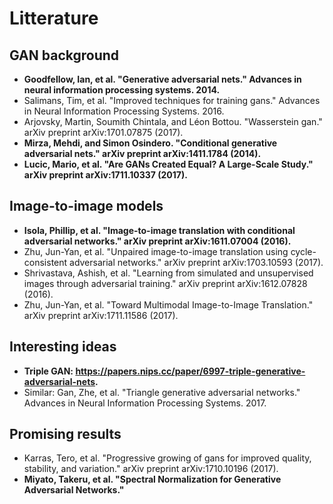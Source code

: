 # Litterature

## GAN background
- **Goodfellow, Ian, et al. "Generative adversarial nets." Advances in neural information processing systems. 2014.**
- Salimans, Tim, et al. "Improved techniques for training gans." Advances in Neural Information Processing Systems. 2016.
- Arjovsky, Martin, Soumith Chintala, and Léon Bottou. "Wasserstein gan." arXiv preprint arXiv:1701.07875 (2017).
- **Mirza, Mehdi, and Simon Osindero. "Conditional generative adversarial nets." arXiv preprint arXiv:1411.1784 (2014).**
- **Lucic, Mario, et al. "Are GANs Created Equal? A Large-Scale Study." arXiv preprint arXiv:1711.10337 (2017).**

## Image-to-image models
 - **Isola, Phillip, et al. "Image-to-image translation with conditional adversarial networks." arXiv preprint arXiv:1611.07004 (2016).**
 - Zhu, Jun-Yan, et al. "Unpaired image-to-image translation using cycle-consistent adversarial networks." arXiv preprint arXiv:1703.10593 (2017).
 - Shrivastava, Ashish, et al. "Learning from simulated and unsupervised images through adversarial training." arXiv preprint arXiv:1612.07828 (2016).
 - Zhu, Jun-Yan, et al. "Toward Multimodal Image-to-Image Translation." arXiv preprint arXiv:1711.11586 (2017).

## Interesting ideas
- **Triple GAN: https://papers.nips.cc/paper/6997-triple-generative-adversarial-nets.**
- Similar: Gan, Zhe, et al. "Triangle generative adversarial networks." Advances in Neural Information Processing Systems. 2017.

## Promising results
- Karras, Tero, et al. "Progressive growing of gans for improved quality, stability, and variation." arXiv preprint arXiv:1710.10196 (2017).
- **Miyato, Takeru, et al. "Spectral Normalization for Generative Adversarial Networks."**



